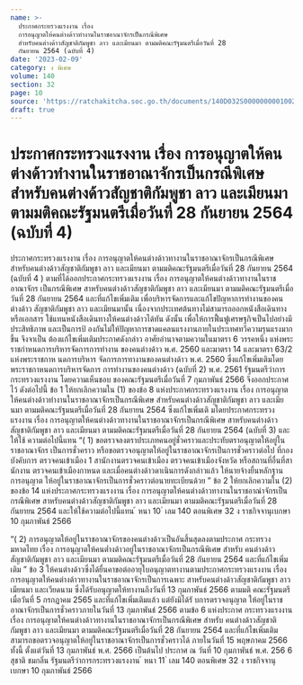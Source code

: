 ```yaml
---
name: >-
  ประกาศกระทรวงแรงงาน เรื่อง
  การอนุญาตให้คนต่างด้าวทำงานในราชอาณาจักรเป็นกรณีพิเศษ
  สำหรับคนต่างด้าวสัญชาติกัมพูชา ลาว และเมียนมา ตามมติคณะรัฐมนตรีเมื่อวันที่ 28
  กันยายน 2564 (ฉบับที่ 4)
date: '2023-02-09'
category: ง พิเศษ
volume: 140
section: 32
page: 10
source: 'https://ratchakitcha.soc.go.th/documents/140D032S0000000001002.pdf'
draft: true
---
```


# ประกาศกระทรวงแรงงาน เรื่อง การอนุญาตให้คนต่างด้าวทำงานในราชอาณาจักรเป็นกรณีพิเศษ สำหรับคนต่างด้าวสัญชาติกัมพูชา ลาว และเมียนมา ตามมติคณะรัฐมนตรีเมื่อวันที่ 28 กันยายน 2564 (ฉบับที่ 4)

ประกาศกระทรวงแรงงาน เรื่อง การอนุญาตให้คนต่างด้าวทางานในราชอาณาจักรเป็นกรณีพิเศษ สำหรับคนต่างด้าวสัญชาติกัมพูชา ลาว และเมียนมา ตามมติคณะรัฐมนตรีเมื่อวันที่ 28 กันยายน 2564 (ฉบับที่ 4 ) ตามที่ได้ออกประกาศกระทรวงแรงงาน เรื่อง การอนุญาตให้คนต่างด้าวทางานในราชอาณาจักร เป็นกรณีพิเศษ สาหรับคนต่างด้าวสัญชาติกัมพูชา ลาว และเมียนมา ตามมติคณะรัฐมนตรีเมื่อวันที่ 28 กันยายน 2564 และที่แก้ไขเพิ่มเติม เพื่อบริหารจัดการและแก้ไขปัญหาการทำงานของคนต่างด้าว สัญชาติกัมพูชา ลาว และเมียนมานั้น เนื่องจากประเทศต้นทางไม่สามารถออกหนังสือเดินทางหรือเอกสาร ใช้แทนหนังสือเดินทางให้คนต่างด้าวได้ทัน ดังนั้น เพื่อให้การฟื้นฟูเศรษฐกิจเป็นไปอย่างมีประสิทธิภาพ และเป็นการป้ องกันไม่ให้ปัญหาการขาดแคลนแรงงานภายในประเทศทวีความรุนแรงมากขึ้น จึงจาเป็น ต้องแก้ไขเพิ่มเติมประกาศดังกล่าว อาศัยอำนาจตามความในมาตรา 6 วรรคหนึ่ง แห่งพระราชกำหนดการบริหารจัดการการทำงาน ของคนต่างด้าว พ.ศ. 2560 และมาตรา 14 และมาตรา 63/2 แห่งพระราชกาห นดการบริหาร จัดการการทางานของคนต่างด้าว พ.ศ. 2560 ซึ่งแก้ไขเพิ่มเติมโดยพระราชกาหนดการบริหารจัดการ การทำงานของคนต่างด้าว (ฉบับที่ 2) พ.ศ. 2561 รัฐมนตรีว่าการกระทรวงแรงงาน โดยความเห็นชอบ ของคณะรัฐมนตรีเมื่อวันที่ 7 กุมภาพันธ์ 2566 จึงออกประกาศไว้ ดังต่อไปนี้ ข้อ 1 ให้ยกเลิกความใน (1) ของข้อ 8 แห่งประกาศกระทรวงแรงงาน เรื่อง การอนุญาต ให้คนต่างด้าวทำงานในราชอาณาจักรเป็นกรณีพิเศษ สำหรับคนต่างด้าวสัญชาติกัมพูชา ลาว และเมียนมา ตามมติคณะรัฐมนตรีเมื่อวันที่ 28 กันยายน 2564 ซึ่งแก้ไขเพิ่มเติ มโดยประกาศกระทรวงแรงงาน เรื่อง การอนุญาตให้คนต่างด้าวทางานในราชอาณาจักรเป็นกรณีพิเศษ สาหรับคนต่างด้าวสัญชาติกัมพูชา ลาว และเมียนมา ตามมติคณะรัฐมนตรีเมื่อวันที่ 28 กันยายน 2564 (ฉบับที่ 3) และให้ใช้ ความต่อไปนี้แทน “( 1) ขอตรวจลงตราประเภทคนอยู่ชั่วคราวและประทับตราอนุญาตให้อยู่ในราชอาณาจักร เป็นการชั่วคราว หรือขอตรวจอนุญาตให้อยู่ในราชอาณาจักรเป็นการชั่วคราวต่อไป ที่กองบังคับการ ตรวจคนเข้าเมือง 1 สานักงานตรวจคนเข้าเมือง ตรวจคนเข้าเมืองจังหวัด หรือสถานที่อื่นที่สานักงาน ตรวจคนเข้าเมืองกาหนด และเมื่อคนต่างด้าวดาเนินการดังกล่าวแล้ว ให้นายจ้างยื่นหลักฐานการอนุญาต ให้อยู่ในราชอาณาจักรเป็นการชั่วคราวต่อนายทะเบียนด้วย ” ข้อ 2 ให้ยกเลิกความใน (2) ของข้อ 14 แห่งประกาศกระทรวงแรงงาน เรื่อง การอนุญาตให้คนต่างด้าวทางานในราชอาณำจักรเป็นกรณีพิเศษ สาหรับคนต่างด้าวสัญชาติกัมพูชา ลาว และเมียนมา ตามมติคณะรัฐมนตรีเมื่อวันที่ 28 กันยายน 2564 และให้ใช้ความต่อไปนี้แทน ้ หนา 10 ่ เลม 140 ตอนพิเศษ 32 ง ราชกิจจานุเบกษา 10 กุมภาพันธ์ 2566

“( 2) การอนุญาตให้อยู่ในราชอาณาจักรของคนต่างด้าวเป็นอันสิ้นสุดลงตามประกาศ กระทรวงมหาดไทย เรื่อง การอนุญาตให้คนต่ำงด้าวอยู่ในราชอาณาจักรเป็นกรณีพิเศษ สำหรับ คนต่างด้าวสัญชาติกัมพูชา ลาว และเมียนมา ตามมติคณะรัฐมนตรีเมื่อวันที่ 28 กันยายน 2564 และที่แก้ไขเพิ่มเติม ” ข้อ 3 ให้คนต่างด้าวซึ่งได้ยื่นคาขอต่ออายุใบอนุญาตทางานตามประกาศกระทรวงแรงงาน เรื่อง การอนุญาตให้คนต่างด้าวทางานในราชอาณาจักรเป็นการเฉพาะ สาหรับคนต่างด้าวสัญชาติกัมพูชา ลาว เมียนมา และเวียดนาม ซึ่งได้รับอนุญาตให้ทางานถึงวันที่ 13 กุมภาพันธ์ 2566 ตามมติ คณะรัฐมนตรีเมื่อวันที่ 5 กรกฎาคม 2565 และที่แก้ไขเพิ่มเติมแล้ว แต่ยังมิได้รั บการตรวจอนุญาต ให้อยู่ในราชอาณาจักรเป็นการชั่วคราวภายในวันที่ 13 กุมภาพันธ์ 2566 ตามข้อ 6 แห่งประกาศ กระทรวงแรงงาน เรื่อง การอนุญาตให้คนต่างด้าวทางานในราชอาณาจักรเป็นกรณีพิเศษ สำหรับ คนต่างด้าวสัญชาติกัมพูชา ลาว และเมียนมา ตามมติคณะรัฐมนตรีเมื่อวันที่ 28 กันยายน 2564 และที่แก้ไขเพิ่มเติม สามารถขอตรวจอนุญาตให้อยู่ในราชอาณาจักรเป็นการชั่วคราวได้ ภายในวันที่ 15 พฤษภาคม 2566 ทั้งนี้ ตั้งแต่วันที่ 13 กุมภาพันธ์ พ.ศ. 2566 เป็นต้นไป ประกาศ ณ วันที่ 10 กุมภาพันธ์ พ.ศ. 256 6 สุชาติ ชมกลิ่น รัฐมนตรีว่าการกระทรวงแรงงาน ้ หนา 11 ่ เลม 140 ตอนพิเศษ 32 ง ราชกิจจานุเบกษา 10 กุมภาพันธ์ 2566
